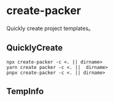 # create-packer

Quickly create project templates。

## QuicklyCreate

```shell
npx create-packer -c <. || dirname>
yarn create packer -c <. ||  dirname>
pnpx create-packer -c <. || dirname>
```

## TempInfo
